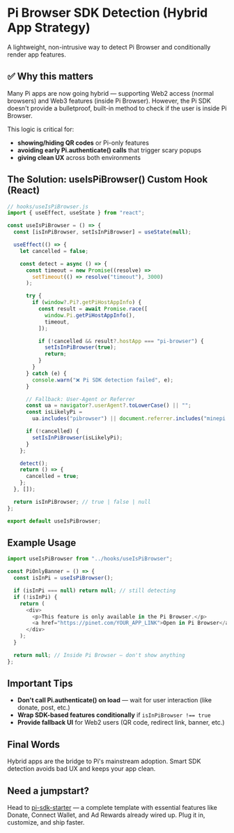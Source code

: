 # Pi Browser SDK Detection (Hybrid App Strategy)

A lightweight, non-intrusive way to detect Pi Browser and conditionally render app features.

## ✅ Why this matters

Many Pi apps are now going hybrid — supporting Web2 access (normal browsers) and Web3 features (inside Pi Browser). However, the Pi SDK doesn't provide a bulletproof, built-in method to check if the user is inside Pi Browser.

This logic is critical for:

- **showing/hiding QR codes** or Pi-only features
- **avoiding early Pi.authenticate() calls** that trigger scary popups
- **giving clean UX** across both environments

## The Solution: useIsPiBrowser() Custom Hook (React)

```js
// hooks/useIsPiBrowser.js
import { useEffect, useState } from "react";

const useIsPiBrowser = () => {
  const [isInPiBrowser, setIsInPiBrowser] = useState(null);

  useEffect(() => {
    let cancelled = false;

    const detect = async () => {
      const timeout = new Promise((resolve) =>
        setTimeout(() => resolve("timeout"), 3000)
      );

      try {
        if (window?.Pi?.getPiHostAppInfo) {
          const result = await Promise.race([
            window.Pi.getPiHostAppInfo(),
            timeout,
          ]);

          if (!cancelled && result?.hostApp === "pi-browser") {
            setIsInPiBrowser(true);
            return;
          }
        }
      } catch (e) {
        console.warn("❌ Pi SDK detection failed", e);
      }

      // Fallback: User-Agent or Referrer
      const ua = navigator?.userAgent?.toLowerCase() || "";
      const isLikelyPi =
        ua.includes("pibrowser") || document.referrer.includes("minepi.com");

      if (!cancelled) {
        setIsInPiBrowser(isLikelyPi);
      }
    };

    detect();
    return () => {
      cancelled = true;
    };
  }, []);

  return isInPiBrowser; // true | false | null
};

export default useIsPiBrowser;
```

## Example Usage

```js
import useIsPiBrowser from "../hooks/useIsPiBrowser";

const PiOnlyBanner = () => {
  const isInPi = useIsPiBrowser();

  if (isInPi === null) return null; // still detecting
  if (!isInPi) {
    return (
      <div>
        <p>This feature is only available in the Pi Browser.</p>
        <a href="https://pinet.com/YOUR_APP_LINK">Open in Pi Browser</a>
      </div>
    );
  }

  return null; // Inside Pi Browser – don't show anything
};
```

## Important Tips

- **Don't call Pi.authenticate() on load** — wait for user interaction (like donate, post, etc.)
- **Wrap SDK-based features conditionally** if `isInPiBrowser !== true`
- **Provide fallback UI** for Web2 users (QR code, redirect link, banner, etc.)

## Final Words

Hybrid apps are the bridge to Pi's mainstream adoption. Smart SDK detection avoids bad UX and keeps your app clean.

## Need a jumpstart?

Head to [pi-sdk-starter](https://github.com/cross555/pi-sdk-starter) — a complete template with essential features like Donate, Connect Wallet, and Ad Rewards already wired up. Plug it in, customize, and ship faster.